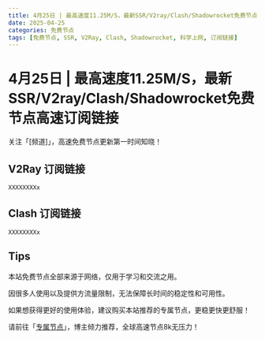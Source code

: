 ```yaml
---
title: 4月25日 | 最高速度11.25M/S，最新SSR/V2ray/Clash/Shadowrocket免费节点高速订阅链接
date: 2025-04-25
categories: 免费节点
tags: [免费节点, SSR, V2Ray, Clash, Shadowrocket, 科学上网, 订阅链接]
---
```


# 4月25日 | 最高速度11.25M/S，最新SSR/V2ray/Clash/Shadowrocket免费节点高速订阅链接 <i class="fas fa-rocket"></i>

关注「[频道]」，高速免费节点更新第一时间知晓！

## V2Ray 订阅链接
```
XXXXXXXXx
```

## Clash 订阅链接
```
XXXXXXXXx
```

## Tips <i class="fas fa-lightbulb"></i>
本站免费节点全部来源于网络，仅用于学习和交流之用。

因很多人使用以及提供方流量限制，无法保障长时间的稳定性和可用性。

如果想获得更好的使用体验，建议购买本站推荐的专属节点，更稳更快更舒服！

请前往「[专属节点](/diy-nodes/)」，博主倾力推荐，全球高速节点8k无压力！